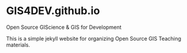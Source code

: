# GIS4DEV.github.io
Open Source GIScience &amp; GIS for Development

This is a simple jekyll website for organizing Open Source GIS Teaching materials.
